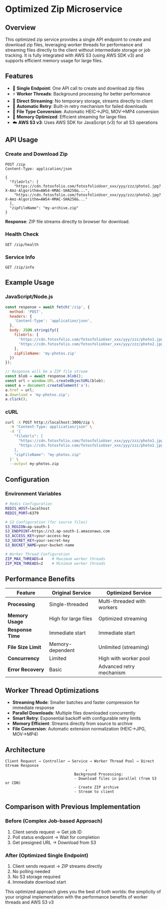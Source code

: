 # Optimized Zip Microservice

## Overview
This optimized zip service provides a single API endpoint to create and download zip files, leveraging worker threads for performance and streaming files directly to the client without intermediate storage or job tracking. It is fully integrated with AWS S3 (using AWS SDK v3) and supports efficient memory usage for large files.

## Features
- 🚀 **Single Endpoint**: One API call to create and download zip files
- ⚡ **Worker Threads**: Background processing for better performance
- 📡 **Direct Streaming**: No temporary storage, streams directly to client
- 🔄 **Automatic Retry**: Built-in retry mechanism for failed downloads
- 🔧 **File Type Conversion**: Automatic HEIC→JPG, MOV→MP4 conversion
- 🎯 **Memory Optimized**: Efficient streaming for large files
- ☁️ **AWS S3 v3**: Uses AWS SDK for JavaScript (v3) for all S3 operations

## API Usage

### Create and Download Zip
```http
POST /zip
Content-Type: application/json

{
  "fileUrls": [
    "https://cdn.fotosfolio.com/fotosfolioUser_xxx/yyy/zzz/photo1.jpg?X-Amz-Algorithm=AWS4-HMAC-SHA256&...",
    "https://cdn.fotosfolio.com/fotosfolioUser_xxx/yyy/zzz/photo2.jpg?X-Amz-Algorithm=AWS4-HMAC-SHA256&..."
  ],
  "zipFileName": "my-archive.zip"
}
```

**Response**: ZIP file streams directly to browser for download.

### Health Check
```http
GET /zip/health
```

### Service Info
```http
GET /zip/info
```

## Example Usage

### JavaScript/Node.js
```javascript
const response = await fetch('/zip', {
  method: 'POST',
  headers: {
    'Content-Type': 'application/json',
  },
  body: JSON.stringify({
    fileUrls: [
      'https://cdn.fotosfolio.com/fotosfolioUser_xxx/yyy/zzz/photo1.jpg?X-Amz-Algorithm=AWS4-HMAC-SHA256&...',
      'https://cdn.fotosfolio.com/fotosfolioUser_xxx/yyy/zzz/photo2.jpg?X-Amz-Algorithm=AWS4-HMAC-SHA256&...'
    ],
    zipFileName: 'my-photos.zip'
  })
});

// Response will be a ZIP file stream
const blob = await response.blob();
const url = window.URL.createObjectURL(blob);
const a = document.createElement('a');
a.href = url;
a.download = 'my-photos.zip';
a.click();
```

### cURL
```bash
curl -X POST http://localhost:3000/zip \
  -H "Content-Type: application/json" \
  -d '{
    "fileUrls": [
      "https://cdn.fotosfolio.com/fotosfolioUser_xxx/yyy/zzz/photo1.jpg?X-Amz-Algorithm=AWS4-HMAC-SHA256&...",
      "https://cdn.fotosfolio.com/fotosfolioUser_xxx/yyy/zzz/photo2.jpg?X-Amz-Algorithm=AWS4-HMAC-SHA256&..."
    ],
    "zipFileName": "my-photos.zip"
  }' \
  --output my-photos.zip
```

## Configuration

### Environment Variables
```bash
# Redis Configuration
REDIS_HOST=localhost
REDIS_PORT=6379

# S3 Configuration (for source files)
S3_REGION=ap-south-1
S3_ENDPOINT=https://s3.ap-south-1.amazonaws.com
S3_ACCESS_KEY=your-access-key
S3_SECRET_KEY=your-secret-key
S3_BUCKET_NAME=your-bucket-name

# Worker Thread Configuration
ZIP_MAX_THREADS=4    # Maximum worker threads
ZIP_MIN_THREADS=2    # Minimum worker threads
```

## Performance Benefits

| Feature | Original Service | Optimized Service |
|---------|------------------|-------------------|
| **Processing** | Single-threaded | Multi-threaded with workers |
| **Memory Usage** | High for large files | Optimized streaming |
| **Response Time** | Immediate start | Immediate start |
| **File Size Limit** | Memory-dependent | Unlimited (streaming) |
| **Concurrency** | Limited | High with worker pool |
| **Error Recovery** | Basic | Advanced retry mechanism |

## Worker Thread Optimizations

- **Streaming Mode**: Smaller batches and faster compression for immediate response
- **Parallel Downloads**: Multiple files downloaded concurrently
- **Smart Retry**: Exponential backoff with configurable retry limits
- **Memory Efficient**: Streams directly from source to archive
- **File Conversion**: Automatic extension normalization (HEIC→JPG, MOV→MP4)

## Architecture

```
Client Request → Controller → Service → Worker Thread Pool → Direct Stream Response
                                    ↓
                               Background Processing:
                               - Download files in parallel (from S3 or CDN)
                               - Create ZIP archive
                               - Stream to client
```

## Comparison with Previous Implementation

### Before (Complex Job-based Approach)
1. Client sends request → Get job ID
2. Poll status endpoint → Wait for completion
3. Get presigned URL → Download from S3

### After (Optimized Single Endpoint)
1. Client sends request → ZIP streams directly
2. No polling needed
3. No S3 storage required
4. Immediate download start

This optimized approach gives you the best of both worlds: the simplicity of your original implementation with the performance benefits of worker threads and AWS S3 v3